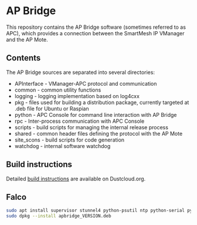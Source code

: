 # AP Bridge 

This repository contains the AP Bridge software (sometimes referred to as APC), which provides a connection between the SmartMesh IP VManager and the AP Mote. 

## Contents

The AP Bridge sources are separated into several directories:

- APInterface - VManager-APC protocol and communication 
- common - common utility functions
- logging - logging implementation based on log4cxx
- pkg - files used for building a distribution package, currently targeted at .deb file for Ubuntu or Raspian
- python - APC Console for command line interaction with AP Bridge
- rpc - Inter-process communication with APC Console
- scripts - build scripts for managing the internal release process
- shared - common header files defining the protocol with the AP Mote
- site_scons - build scripts for code generation
- watchdog - internal software watchdog

## Build instructions

Detailed [build instructions](https://dustcloud.atlassian.net/wiki/display/APB/AP+Bridge+Integrator%27s+Guide) are available on Dustcloud.org.

## Falco

```bash
sudo apt install supervisor stunnel4 python-psutil ntp python-serial python-configobj libgps-dev python-zmq
sudo dpkg --install apbridge_VERSION.deb
```
